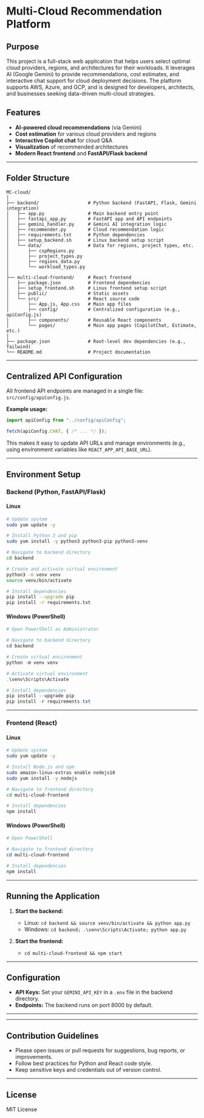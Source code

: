 # Multi-Cloud Recommendation Platform

## Purpose

This project is a full-stack web application that helps users select optimal cloud providers, regions, and architectures for their workloads. It leverages AI (Google Gemini) to provide recommendations, cost estimates, and interactive chat support for cloud deployment decisions. The platform supports AWS, Azure, and GCP, and is designed for developers, architects, and businesses seeking data-driven multi-cloud strategies.

## Features

- **AI-powered cloud recommendations** (via Gemini)
- **Cost estimation** for various cloud providers and regions
- **Interactive Copilot chat** for cloud Q&A
- **Visualization** of recommended architectures
- **Modern React frontend** and **FastAPI/Flask backend**

---

## Folder Structure

```
MC-cloud/
│
├── backend/                  # Python backend (FastAPI, Flask, Gemini integration)
│   ├── app.py                # Main backend entry point
│   ├── fastapi_app.py        # FastAPI app and API endpoints
│   ├── gemini_handler.py     # Gemini AI integration logic
│   ├── recommender.py        # Cloud recommendation logic
│   ├── requirements.txt      # Python dependencies
│   ├── setup_backend.sh      # Linux backend setup script
│   └── data/                 # Data for regions, project types, etc.
│       ├── cspRegions.py
│       ├── project_types.py
│       ├── regions_data.py
│       └── workload_types.py
│
├── multi-cloud-frontend/     # React frontend
│   ├── package.json          # Frontend dependencies
│   ├── setup_frontend.sh     # Linux frontend setup script
│   ├── public/               # Static assets
│   └── src/                  # React source code
│       ├── App.js, App.css   # Main app files
│       ├── config/           # Centralized configuration (e.g., apiConfig.js)
│       ├── components/       # Reusable React components
│       └── pages/            # Main app pages (CopilotChat, Estimate, etc.)
│
├── package.json              # Root-level dev dependencies (e.g., Tailwind)
└── README.md                 # Project documentation
```
---

## Centralized API Configuration

All frontend API endpoints are managed in a single file: `src/config/apiConfig.js`.

**Example usage:**

```js
import apiConfig from "../config/apiConfig";

fetch(apiConfig.CHAT, { /* ... */ });
```

This makes it easy to update API URLs and manage environments (e.g., using environment variables like `REACT_APP_API_BASE_URL`).


---

## Environment Setup

### Backend (Python, FastAPI/Flask)

#### Linux

```bash
# Update system
sudo yum update -y

# Install Python 3 and pip
sudo yum install -y python3 python3-pip python3-venv

# Navigate to backend directory
cd backend

# Create and activate virtual environment
python3 -m venv venv
source venv/bin/activate

# Install dependencies
pip install --upgrade pip
pip install -r requirements.txt
```

#### Windows (PowerShell)

```powershell
# Open PowerShell as Administrator

# Navigate to backend directory
cd backend

# Create virtual environment
python -m venv venv

# Activate virtual environment
.\venv\Scripts\Activate

# Install dependencies
pip install --upgrade pip
pip install -r requirements.txt
```

---

### Frontend (React)

#### Linux

```bash
# Update system
sudo yum update -y

# Install Node.js and npm
sudo amazon-linux-extras enable nodejs18
sudo yum install -y nodejs

# Navigate to frontend directory
cd multi-cloud-frontend

# Install dependencies
npm install
```

#### Windows (PowerShell)

```powershell
# Open PowerShell

# Navigate to frontend directory
cd multi-cloud-frontend

# Install dependencies
npm install
```

---

## Running the Application

1. **Start the backend:**
   - Linux: `cd backend && source venv/bin/activate && python app.py`
   - Windows: `cd backend; .\venv\Scripts\Activate; python app.py`

2. **Start the frontend:**
   - `cd multi-cloud-frontend && npm start`

---

## Configuration

- **API Keys:** Set your `GEMINI_API_KEY` in a `.env` file in the backend directory.
- **Endpoints:** The backend runs on port 8000 by default.

---


---

## Contribution Guidelines

- Please open issues or pull requests for suggestions, bug reports, or improvements.
- Follow best practices for Python and React code style.
- Keep sensitive keys and credentials out of version control.

---

## License

MIT License
